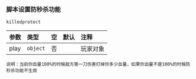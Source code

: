 ### 脚本设置防秒杀功能
`killedprotect`

| 参数 | 类型     | 空   | 默认 | 注释     |
| :--- | :------- | :--- | :--- | :------- |
| play | `object` | 否   |      | 玩家对象 |
```
说明：当前你血量100%的时候敌方第一刀伤害打掉你多少血量，如果你血量不是100%的时候防秒杀功能不生效
```

